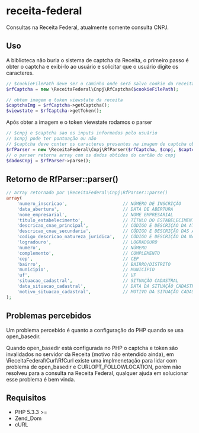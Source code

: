 receita-federal
===============

Consultas na Receita Federal, atualmente somente consulta CNPJ.

Uso
---

A biblioteca não burla o sistema de captcha da Receita, o primeiro passo é obter
o captcha e exibí-lo ao usuário e solicitar que o usuário digite os caracteres.

```php
// $cookieFilePath deve ser o caminho onde será salvo cookie da receita federal
$rfCaptcha = new \ReceitaFederal\Cnpj\RfCaptcha($cookieFilePath);

// obtem imagem e token viewstate da receita
$captchaImg = $rfCaptcha->getCaptcha();
$viewstate = $rfCaptcha->getToken();
```

Após obter a imagem e o token viewstate rodamos o parser
```php
// $cnpj e $captcha sao os inputs informados pelo usuário
// $cnpj pode ter pontuação ou não
// $captcha deve conter os caracteres presentes na imagem de captcha obtida
$rfParser = new \ReceitaFederal\Cnpj\RfParser($rfCaptcha, $cnpj, $captcha);
// o parser retorna array com os dados obtidos do cartão do cnpj
$dadosCnpj = $rfParser->parse();
```

Retorno de RfParser::parser()
------------------------------

```php
// array retornado por \ReceitaFederal\Cnpj\RfParser::parse()
array(
	'numero_inscricao',						// NÚMERO DE INSCRIÇÃO
	'data_abertura',						// DATA DE ABERTURA
	'nome_empresarial',						// NOME EMPRESARIAL
	'titulo_estabelecimento', 				// TÍTULO DO ESTABELECIMENTO (NOME DE FANTASIA)
	'descricao_cnae_principal', 			// CÓDIGO E DESCRIÇÃO DA ATIVIDADE ECONÔMICA PRINCIPAL
	'descricao_cnae_secundaria',			// CÓDIGO E DESCRIÇÃO DAS ATIVIDADES ECONÔMICAS SECUNDÁRIAS
	'codigo_descricao_natureza_juridica',	// CÓDIGO E DESCRIÇÃO DA NATUREZA JURÍDICA
	'logradouro',							// LOGRADOURO
	'numero',								// NÚMERO
	'complemento',							// COMPLEMENTO
	'cep',									// CEP
	'bairro',								// BAIRRO/DISTRITO
	'municipio',							// MUNICÍPIO
	'uf',									// UF
	'situacao_cadastral', 					// SITUAÇÃO CADASTRAL
	'data_situacao_cadastral',				// DATA DA SITUAÇÃO CADASTRAL
	'motivo_situacao_cadastral',			// MOTIVO DA SITUAÇÃO CADASTRAL
);
```

Problemas percebidos
---------------------

Um problema percebido é quanto a configuração do PHP quando se usa open_basedir.

Quando open_basedir está configurada no PHP o captcha e token são invalidados
no servidor da Receita (motivo não entendido ainda), em \ReceitaFederal\Curl\RfCurl
existe uma implmenetação para lidar com problema de open_basedir e CURLOPT_FOLLOWLOCATION, 
porém não resolveu para a consulta na Receita Federal, qualquer ajuda em solucionar
esse problema é bem vinda.

Requisitos
-----------

- PHP 5.3.3 >=
- Zend_Dom
- cURL